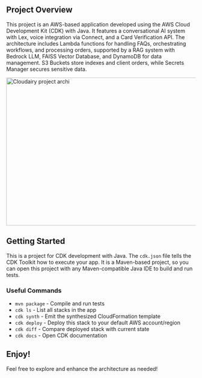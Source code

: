 ## Project Overview
This project is an AWS-based application developed using the AWS Cloud Development Kit (CDK) with Java. It features a conversational AI system with Lex, voice integration via Connect, and a Card Verification API. The architecture includes Lambda functions for handling FAQs, orchestrating workflows, and processing orders, supported by a RAG system with Bedrock LLM, FAISS Vector Database, and DynamoDB for data management. S3 Buckets store indexes and client orders, while Secrets Manager secures sensitive data.

<img width="607" height="394" alt="Cloudairy project archi" src="https://github.com/user-attachments/assets/0690e5f6-9217-4375-a9b4-b57508a0ec3c" />

## Getting Started
This is a project for CDK development with Java. The `cdk.json` file tells the CDK Toolkit how to execute your app. It is a Maven-based project, so you can open this project with any Maven-compatible Java IDE to build and run tests.


### Useful Commands
- `mvn package` - Compile and run tests
- `cdk ls` - List all stacks in the app
- `cdk synth` - Emit the synthesized CloudFormation template
- `cdk deploy` - Deploy this stack to your default AWS account/region
- `cdk diff` - Compare deployed stack with current state
- `cdk docs` - Open CDK documentation

## Enjoy!
Feel free to explore and enhance the architecture as needed!
